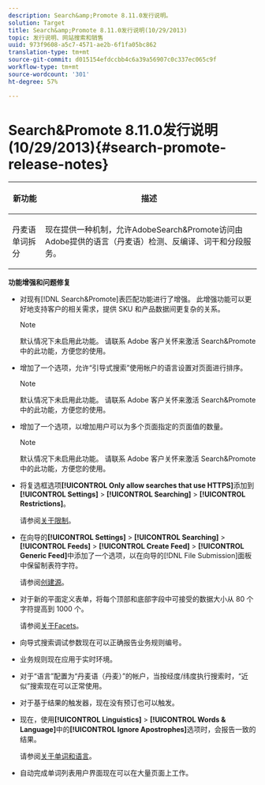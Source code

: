 ```yaml
---
description: Search&amp;Promote 8.11.0发行说明。
solution: Target
title: Search&amp;Promote 8.11.0发行说明(10/29/2013)
topic: 发行说明、网站搜索和销售
uuid: 973f9608-a5c7-4571-ae2b-6f1fa05bc862
translation-type: tm+mt
source-git-commit: d015154efdccbb4c6a39a56907c0c337ec065c9f
workflow-type: tm+mt
source-wordcount: '301'
ht-degree: 57%

---
```



# Search&amp;Promote 8.11.0发行说明(10/29/2013){#search-promote-release-notes}

<table> 
 <thead> 
  <tr> 
   <th colname="col1" class="entry"> <p>新功能 </p> </th> 
   <th colname="col2" class="entry"> <p>描述 </p> </th> 
  </tr> 
 </thead>
 <tbody> 
  <tr> 
   <td colname="col1"> <p> 丹麦语单词拆分 </p> </td> 
   <td colname="col2"> <p> 现在提供一种机制，允许<span class="keyword">AdobeSearch&amp;Promote</span>访问由Adobe提供的语言（丹麦语）检测、反编译、词干和分段服务。 </p> </td> 
  </tr> 
 </tbody> 
</table>

**功能增强和问题修复**

* 对现有[!DNL Search&Promote]表匹配功能进行了增强。 此增强功能可以更好地支持客户的相关需求，提供 SKU 和产品数据间更复杂的关系。

   >[!NOTE]
   >
   >默认情况下未启用此功能。 请联系 Adobe 客户关怀来激活 Search&amp;Promote 中的此功能，方便您的使用。

* 增加了一个选项，允许“引导式搜索”使用帐户的语言设置对页面进行排序。

   >[!NOTE]
   默认情况下未启用此功能。 请联系 Adobe 客户关怀来激活 Search&amp;Promote 中的此功能，方便您的使用。

* 增加了一个选项，以增加用户可以为多个页面指定的页面值的数量。

   >[!NOTE]
   默认情况下未启用此功能。 请联系 Adobe 客户关怀来激活 Search&amp;Promote 中的此功能，方便您的使用。

* 将复选框选项&#x200B;**[!UICONTROL Only allow searches that use HTTPS]**&#x200B;添加到&#x200B;**[!UICONTROL Settings]** > **[!UICONTROL Searching]** > **[!UICONTROL Restrictions]**。

   请参阅[关于限制](../c-about-settings-menu/c-about-searching-menu.md#concept_B5B527E04EBF4E9AB5956EEF881DDBF1)。

* 在向导的&#x200B;**[!UICONTROL Settings]** > **[!UICONTROL Searching]** > **[!UICONTROL Feeds]** > **[!UICONTROL Create Feed]** > **[!UICONTROL Generic Feed]**&#x200B;中添加了一个选项，以在向导的[!DNL File Submission]面板中保留制表符字符。

   请参阅[创建源](../c-about-settings-menu/c-about-searching-menu.md#task_63179C1FC359497483CD6CE13FD1C250)。

* 对于新的平面定义表单，将每个顶部和底部字段中可接受的数据大小从 80 个字符提高到 1000 个。

   请参阅[关于Facets](../c-about-design-menu/c-about-facets.md#concept_FA912B3B41EE493DB2F492D188457FF5)。

* 向导式搜索调试参数现在可以正确报告业务规则编号。
* 业务规则现在应用于实时环境。
* 对于“语言”配置为“丹麦语（丹麦）”的帐户，当按经度/纬度执行搜索时，“近似”搜索现在可以正常使用。
* 对于基于结果的触发器，现在没有预订也可以触发。
* 现在，使用&#x200B;**[!UICONTROL Linguistics]** > **[!UICONTROL Words & Language]**&#x200B;中的&#x200B;**[!UICONTROL Ignore Apostrophes]**&#x200B;选项时，会报告一致的结果。

   请参阅[关于单词和语言](../c-about-linguistics-menu/c-about-words-and-language.md#concept_CEB4B9576F3C4E2EB87B352EEC738D79)。

* 自动完成单词列表用户界面现在可以在大量页面上工作。

